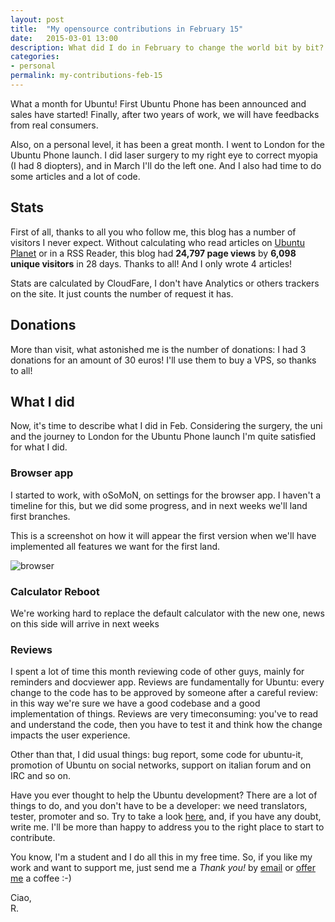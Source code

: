```yaml
---
layout: post
title:  "My opensource contributions in February 15"
date:   2015-03-01 13:00
description: What did I do in February to change the world bit by bit? Take a look!
categories:
- personal
permalink: my-contributions-feb-15
---
```


What a month for Ubuntu! First Ubuntu Phone has been announced and sales have
started! Finally, after two years of work, we will have feedbacks from real
consumers.

Also, on a personal level, it has been a great month. I went to London for the
Ubuntu Phone launch. I did laser surgery to my right eye to correct myopia (I
had 8 diopters), and in March I'll do the left one. And I also had time to do
some articles and a lot of code.

## Stats

First of all, thanks to all you who follow me, this blog has a number of
visitors I never expect. Without calculating who read articles on [Ubuntu
Planet][planet] or in a RSS Reader, this blog had **24,797 page views** by
**6,098 unique visitors** in 28 days. Thanks to all! And I only wrote 4
articles!

Stats are calculated by CloudFare, I don't have Analytics or others trackers on
the site. It just counts the number of request it has.

## Donations

More than visit, what astonished me is the number of donations: I had 3
donations for an amount of 30 euros! I'll use them to buy a VPS, so thanks to
all!

## What I did

Now, it's time to describe what I did in Feb. Considering the surgery, the uni
and the journey to London for the Ubuntu Phone launch I'm quite satisfied for
what I did.

### Browser app

I started to work, with oSoMoN, on settings for the browser app. I haven't a
timeline for this, but we did some progress, and in next weeks we'll land first
branches.

This is a screenshot on how it will appear the first version when we'll have
implemented all features we want for the first land.

![browser][browser]

### Calculator Reboot

We're working hard to replace the default calculator with the new one, news on
this side will arrive in next weeks

### Reviews

I spent a lot of time this month reviewing code of other guys, mainly for
reminders and docviewer app. Reviews are fundamentally for Ubuntu: every change
to the code has to be approved by someone after a careful review: in this way
we're sure we have a good codebase and a good implementation of things. Reviews
are very timeconsuming: you've to read and understand the code, then you have to
test it and think how the change impacts the user experience.

Other than that, I did usual things: bug report, some code for ubuntu-it,
promotion of Ubuntu on social networks, support on italian forum and on IRC and
so on.

Have you ever thought to help the Ubuntu development? There are a lot of things
to do, and you don't have to be a developer: we need translators, tester,
promoter and so. Try to take a look [here][community], and, if you have any
doubt, write me. I'll be more than happy to address you to the right place to
start to contribute.

You know, I'm a student and I do all this in my free time. So, if you like my
work and want to support me, just send me a *Thank you!* by
[email](mailto:riccardo@rpadovani.com) or [offer me][donation] a coffee :-)

Ciao,<br/>
R.

[planet]: http://planet.ubuntu.com
[donation]: http://rpadovani.com/donations/
[browser]: http://img.rpadovani.com/posts/browser.png
[community]: http://community.ubuntu.com/contribute/
